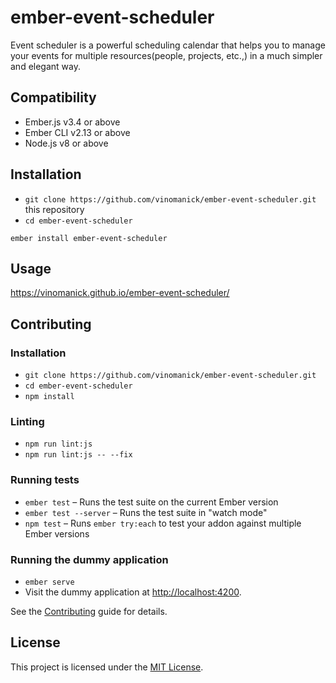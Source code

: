 # ember-event-scheduler

Event scheduler is a powerful scheduling calendar that helps you to manage your events for multiple resources(people, projects, etc.,) in a much simpler and elegant way.


Compatibility
------------------------------------------------------------------------------

* Ember.js v3.4 or above
* Ember CLI v2.13 or above
* Node.js v8 or above


Installation
------------------------------------------------------------------------------

* `git clone https://github.com/vinomanick/ember-event-scheduler.git` this repository
* `cd ember-event-scheduler`

```
ember install ember-event-scheduler
```


Usage
------------------------------------------------------------------------------

https://vinomanick.github.io/ember-event-scheduler/


Contributing
------------------------------------------------------------------------------

### Installation

* `git clone https://github.com/vinomanick/ember-event-scheduler.git`
* `cd ember-event-scheduler`
* `npm install`

### Linting

* `npm run lint:js`
* `npm run lint:js -- --fix`

### Running tests

* `ember test` – Runs the test suite on the current Ember version
* `ember test --server` – Runs the test suite in "watch mode"
* `npm test` – Runs `ember try:each` to test your addon against multiple Ember versions

### Running the dummy application

* `ember serve`
* Visit the dummy application at [http://localhost:4200](http://localhost:4200).

See the [Contributing](CONTRIBUTING.md) guide for details.

License
------------------------------------------------------------------------------

This project is licensed under the [MIT License](LICENSE.md).
